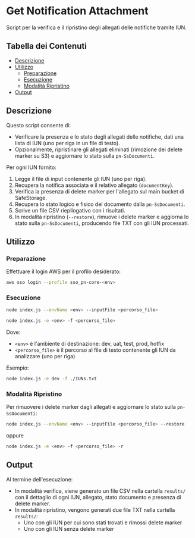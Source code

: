 # Get Notification Attachment

Script per la verifica e il ripristino degli allegati delle notifiche tramite IUN.

## Tabella dei Contenuti

* [Descrizione](#descrizione)
* [Utilizzo](#utilizzo)
  * [Preparazione](#preparazione)
  * [Esecuzione](#esecuzione)
  * [Modalità Ripristino](#modalità-ripristino)
* [Output](#output)

## Descrizione

Questo script consente di:

* Verificare la presenza e lo stato degli allegati delle notifiche, dati una lista di IUN (uno per riga in un file di testo).
* Opzionalmente, ripristinare gli allegati eliminati (rimozione dei delete marker su S3) e aggiornare lo stato sulla `pn-SsDocumenti`.

Per ogni IUN fornito:

1. Legge il file di input contenente gli IUN (uno per riga).
2. Recupera la notifica associata e il relativo allegato (`documentKey`).
3. Verifica la presenza di delete marker per l'allegato sul main bucket di SafeStorage.
4. Recupera lo stato logico e fisico del documento dalla `pn-SsDocumenti`.
5. Scrive un file CSV riepilogativo con i risultati.
6. In modalità ripristino (`--restore`), rimuove i delete marker e aggiorna lo stato sulla `pn-SsDocumenti`, producendo file TXT con gli IUN processati.

## Utilizzo

### Preparazione

Effettuare il login AWS per il profilo desiderato:

```bash
aws sso login --profile sso_pn-core-<env>
```

### Esecuzione

```bash
node index.js --envName <env> --inputFile <percorso_file>
```

```bash
node index.js -e <env> -f <percorso_file>
```

Dove:

* `<env>` è l'ambiente di destinazione: dev, uat, test, prod, hotfix
* `<percorso_file>` è il percorso al file di testo contenente gli IUN da analizzare (uno per riga)

Esempio:

```bash
node index.js -e dev -f ./IUNs.txt
```

### Modalità Ripristino

Per rimuovere i delete marker dagli allegati e aggiornare lo stato sulla `pn-SsDocumenti`:

```bash
node index.js --envName <env> --inputFile <percorso_file> --restore
```

oppure

```bash
node index.js -e <env> -f <percorso_file> -r
```

## Output

Al termine dell'esecuzione:

* In modalità verifica, viene generato un file CSV nella cartella `results/` con il dettaglio di ogni IUN, allegato, stato documento e presenza di delete marker.
* In modalità ripristino, vengono generati due file TXT nella cartella `results/`:
  * Uno con gli IUN per cui sono stati trovati e rimossi delete marker
  * Uno con gli IUN senza delete marker
